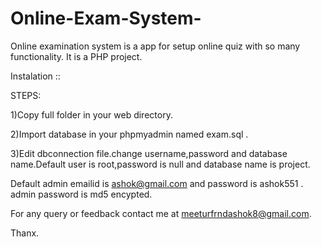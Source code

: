 # Online-Exam-System-
Online examination system is a app for setup online quiz with so many functionality.
It is a PHP project.


Instalation ::

STEPS: 

1)Copy full folder in your web directory.

2)Import database in your phpmyadmin named exam.sql .

3)Edit dbconnection file.change username,password and database name.Default user is root,password is null and database name is project.

Default admin emailid is ashok@gmail.com and password is ashok551 .
admin password is md5 encypted.

For any query or feedback contact me at meeturfrndashok8@gmail.com.

Thanx.

